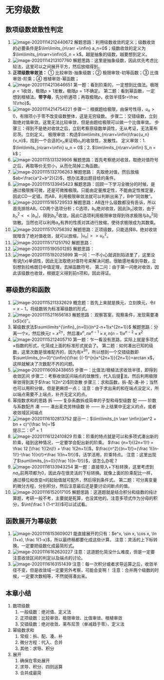 # 无穷级数

## 数项级数敛散性判定

1. ![image-20201114212440672](CH7-无穷级数.assets/image-20201114212440672.png)
   解题思路：利用级数收敛的定义；级数收敛的必要条件是$\lim\limits_{n\rarr +\infin} a_n=0$；级数收敛的定义为$\lim\limits_{n\rarr+\infin}S_n = k$。越是抽象的级数，越要想到定义。
2. ![image-20201114213107760](CH7-无穷级数.assets/image-20201114213107760.png)
   解题思路：这里是抽象级数，因此优先考虑比较法，这里可以之间展开平方，然后放缩得到。
3. **正项级数审敛法：**
   ① 比较审敛-抽象级数；② 极限审敛-初等函数；③ 比值审敛-阶乘；④ 根植审敛-幂函数；
4. ![image-20201114213646651](CH7-无穷级数.assets/image-20201114213646651.png)
   第一题：看到阶乘的，一定想到比值法。极限$\rho<1$收敛，极限$\rho>1$发散，极限$\rho=1$不确定。
   第二题：看到幂函数，一定想到根植法。**带字母**，先分析通项；再取极限$\rho$，收敛半径$r=\frac 1{\rho}$。
5. ![image-20201114214754221](CH7-无穷级数.assets/image-20201114214754221.png)
   步骤一：根据题给极限，由保号性得，$u_n>0$，有限项小于零不改变级数整体，这是无穷级数。
   步骤二：交错级数，立刻取绝对值审敛。这里无法比较审敛，但是由题给极限可以做一个比值审敛。
   步骤三：得到不是绝对收敛之后，立刻考察原级数单调性，无从考证，无法莱布尼茨。立刻定义。
   极限审敛：构造$\lim\limits_{n\rarr+\infin}\frac{u_n}{v_n}$，找到一个合适的$v_n$来证明$u_n$的收敛性，发散性。
   定义审敛：1. $\lim\limits_{n\rarr+\infin} u_n = 0$；2. $\lim\limits_{n\rarr+\infin} S_n = k$； 
6. ![image-20201115131329906](CH7-无穷级数.assets/image-20201115131329906.png)
   解题思路：首先考察绝对收敛，取绝对值符号之后，再取等价无穷小，从而化简掉三角函数。
7. ![image-20201115132706263](CH7-无穷级数.assets/image-20201115132706263.png)
   解题思路： 先取绝对值，然后放缩 $ab<\frac{a^2+b^2}{2}$，想办法凑出题目给的条件。
8. ![image-20201115133945423](CH7-无穷级数.assets/image-20201115133945423.png)
   解题思路：回顾一下学习全微分的时候，是通过极限推可微，还是可微推极限。只能由定量推定性，不能由定性推定量，因此CD一定错。而AB，利用极限审敛法就可以判断出来了，B中“同敛散”。
9. ![image-20201115165729533](CH7-无穷级数.assets/image-20201115165729533.png)
   解题思路：AB连什么级数都没有告诉，所以首先排除AB。CD两个选项分析；C选项，$b_n$绝对收敛，因此$|b_n|$收敛，由于$b_n^2 << |b_n|$，得到$b_n^2$收敛。因此C选项利用极限审敛得到待求极限与$b_n^2$同敛散。当然也可以利用$a_n$有界的性质对其进行放缩，使待求极限成为其数乘。
10. ![image-20201115170756392](CH7-无穷级数.assets/image-20201115170756392.png)
      解题思路：正项级数，只能选择B，绝对收敛就暗含了绝对值收敛，就可以放缩，$|u_n|>> u_n^2$。
11. ![image-20201115171251792](CH7-无穷级数.assets/image-20201115171251792.png)
    解题思路：
12. ![image-20201115190501285](CH7-无穷级数.assets/image-20201115190501285.png)
    解题思路：
13. ![image-20201115192025899](CH7-无穷级数.assets/image-20201115192025899.png)
    第一问：一不小心就调到陷进里了，这里没有说$f(x)$单调性，因此无法取绝对值符号来解决问题。很敏感地看到导数，立刻想到拉格朗日中值定理，去掉函数符号。
    第二问：由于第一问绝对收敛，因此该级数也收敛，根据定义得到前n项和，因此得证。

## 幂级数的和函数

1. ![image-20201115211332629](CH7-无穷级数.assets/image-20201115211332629.png)
   概念题：首先上来就是换元，立刻换元，令$t=x-1$，将级数转为标准幂级数的形式。
2. ![image-20201115211656183](CH7-无穷级数.assets/image-20201115211656183.png)
   解题思路： 观察答案，观察条件，发现需要凑$(xS(x))''$。
3. 幂级数求法$\sum\limits^{\infin}_{n=0}{(n^2-n+1)x^{2n+1}}$
   解题思路：分离一个$x$，然后换元$t=x^{2n}$，然后凑$x^n, nx^{n-1} \times x, n(n-1)x^{n-2}\times x^2$ 
4. ![image-20201115212405710](CH7-无穷级数.assets/image-20201115212405710.png)
   第一题：乍一看没有思路，实际上就是多项式×指数的形式，化简成上面的标准形式就会了。
   第二题：如何凑出已知的级数，这里次数是很难配齐的，因为有$x^{2n}$，所以想到一个交错级数即$\sum\limits_{n=0}^{\infin}{\frac {(-1)^{n}x^{2n+1}}{2n+1}}=arctan x$，这样就解决了次数配不齐的问题。
5. ![image-20201116092438655](CH7-无穷级数.assets/image-20201116092438655.png)
   步骤一：比值法/根植法求收敛半径，即得到收敛区间
   步骤二：考察收敛区间端点的敛散性，代入后提🐎法，然后利用极限审敛得到其于$\frac 1{2n^2}$同敛散
   步骤三：求和函数，拆-配-凑-补；当然也可以用积分做，但是更麻烦一点；
   注意：由于求出来的和在端点没定义，所以端点需要不上端点，补齐无定义的点。
6. 幂指数求和的思路
   拆 —— 复杂系数拆成简单的子型和母型级数
   配 —— 阶数与系数配齐
   凑 —— 凑出麦克劳林级数
   补 —— 补上结果中无定义的点，或者收敛域区间端点
7. ![image-20201116102813752](CH7-无穷级数.assets/image-20201116102813752.png)
   提示一：$\lim\limits_{n \rarr \infin}(an^2 + bn + c)^{\frac 1n}=1$  
   提示二：$0^0=1$ 
8. ![image-20201116122410829](CH7-无穷级数.assets/image-20201116122410829.png)
   阶乘：阶乘的特点就是可以和多项式凑出新的阶乘，碰到这种情况，一定要学会配出新的阶乘。
   $\frac {n+1}{(2n+1)!} = \frac 12 [\frac 1{(2n)!} + \frac 1{2n+1}]$，$\frac{n^2}{(n+1)!}={\frac 1{(n-1)!}-\frac 1{(n)!}+\frac 1{(n+1)!}}$，活学活用，阶乘特点。
   注意：这里出现了$\sum\limits_{n=0}{\frac 1{(n-1)!}}$，该怎么办呢？
9. ![image-20201116133943254](CH7-无穷级数.assets/image-20201116133943254.png)
   第一题：直接带入+下标转换，这里考虑到$na_n$前两项都为0，因此存在很灵活的下标转换。就像上面的阶乘配比一样，通过移位和改变n的起始值就可配齐，然后得到条件式。
   第二题：可分离变量的微分方程，分别积分，然后注意最后还是要讨论间断点的值。
10. ![image-20201116152017105](CH7-无穷级数.assets/image-20201116152017105.png)
    解题思路：这道题就是结合积分和级数的纯计算题，考研一般不考，主要就是死算，也没其他的。注意多项式作为分母的积分，$\int{\frac 1 {1-t^3}}$可以试试看。

## 函数展开为幂级数

1. ![image-20201116153609021](CH7-无穷级数.assets/image-20201116153609021.png)
   能直接展开的只有：$e^x, \sin x, \cos x, \ln (1+x), \frac 1{1-x}$，所以最终稿都要化成这些计算。
   注意：灵活的上下标转换，一定要把级数化成最简形式。
2. ![image-20201116162620227](CH7-无穷级数.assets/image-20201116162620227.png)
   注意：这道题化简没什么难度，但是一定要注意收敛区间的判定以及端点的讨论。
3. ![image-20201116163151439](CH7-无穷级数.assets/image-20201116163151439.png)
   注意：每一次积分或者求导运算之后，收敛半径不变，但是收敛域一定要另外考察，可能会变啊！
   注意：合并两个级数的时候，一定要次数相等，不然就得凑出来。

## 本章小结

1. 数项级数
   1. 一般级数：绝对值、定义法
   2. 正项级数：比较审敛、极限审敛、比值审敛、根植审敛
   3. 交错级数：绝对收敛、莱布尼茨（单减趋于零）、定义法
2. 幂级数求和
   1. 常规：拆、配、凑、补
   2. 微分方程：代入、合并
   3. 其他：求导、积分
3. 展开
   1. 确保在零处展开
   2. 求导、积分、四则运算 
   3. 合并成最简

